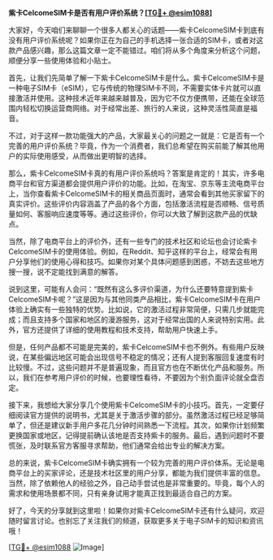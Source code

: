 **紫卡CelcomeSIM卡是否有用户评价系统？[[TG💪+ @esim1088](https://t.me/s/esim1088)]**

大家好，今天咱们来聊聊一个很多人都关心的话题——紫卡CelcomeSIM卡到底有没有用户评价系统呢？如果你正在为自己的手机选择一张合适的SIM卡，或者对这款产品感兴趣，那么这篇文章一定不能错过。咱们将从多个角度来分析这个问题，顺便分享一些使用体验和小贴士。

首先，让我们先简单了解一下紫卡CelcomeSIM卡是什么。紫卡CelcomeSIM卡是一种电子SIM卡（eSIM），它与传统的物理SIM卡不同，不需要实体卡片就可以直接激活并使用。这种技术近年来越来越普及，因为它不仅方便携带，还能在全球范围内轻松切换运营商网络。对于经常出差、旅行的人来说，这种灵活性简直是福音。

不过，对于这样一款功能强大的产品，大家最关心的问题之一就是：它是否有一个完善的用户评价系统？毕竟，作为一个消费者，我们总希望在购买前能了解其他用户的实际使用感受，从而做出更明智的选择。

那么，紫卡CelcomeSIM卡真的有用户评价系统吗？答案是肯定的！其实，许多电商平台和官方渠道都会提供用户评价的功能。比如，在淘宝、京东等主流电商平台上，当你查看紫卡CelcomeSIM卡的相关商品页面时，通常会看到其他买家留下的真实评价。这些评价内容涵盖了产品的各个方面，包括激活流程是否顺畅、信号质量如何、客服响应速度等等。通过这些评价，你可以大致了解到这款产品的优缺点。

当然，除了电商平台上的评价外，还有一些专门的技术社区和论坛也会讨论紫卡CelcomeSIM卡的使用体验。例如，在Reddit、知乎这样的平台上，经常会有用户分享他们的使用心得和技巧。如果你对某个具体问题感到困惑，不妨去这些地方搜一搜，说不定能找到满意的解答。

说到这里，可能有人会问：“既然有这么多评价渠道，为什么还要特意提到紫卡CelcomeSIM卡呢？”这是因为与其他同类产品相比，紫卡CelcomeSIM卡在用户体验上确实有一些独特的优势。比如说，它的激活过程非常简便，只需几步就能完成；而且支持多个国家和地区的漫游服务，这对于经常出国的人来说特别实用。此外，官方还提供了详细的使用教程和技术支持，帮助用户快速上手。

但是，任何产品都不可能是完美的，紫卡CelcomeSIM卡也不例外。有些用户反映说，在某些偏远地区可能会出现信号不稳定的情况；还有人提到客服回复速度有时比较慢。不过，这些问题并不是普遍现象，而且官方也在不断优化产品和服务。所以，我们在参考用户评价的时候，也要理性看待，不要因为个别负面评论就全盘否定。

接下来，我想给大家分享几个使用紫卡CelcomeSIM卡的小技巧。首先，一定要仔细阅读官方提供的说明书，尤其是关于激活步骤的部分。虽然激活过程已经足够简单了，但还是建议新手用户多花几分钟时间熟悉一下流程。其次，如果你计划频繁更换国家或地区，记得提前确认该地是否支持紫卡的服务。最后，遇到问题时不要慌张，及时联系官方客服寻求帮助，他们通常会给出专业的解决方案。

总的来说，紫卡CelcomeSIM卡确实拥有一个较为完善的用户评价体系。无论是电商平台上的买家评论，还是技术社区里的用户分享，都能为我们提供丰富的信息。当然，除了依赖他人的经验之外，自己动手尝试也是非常重要的。毕竟，每个人的需求和使用场景都不同，只有亲身试用才能真正找到最适合自己的方案。

好了，今天的分享就到这里啦！如果你对紫卡CelcomeSIM卡还有什么疑问，欢迎随时留言讨论。也别忘了关注我们的频道，获取更多关于电子SIM卡的知识和资讯哦！

[[TG💪+ @esim1088](https://t.me/s/esim1088) ![Image](https://i.postimg.cc/4NQfJmqS/Snipaste-2025-05-13-00-14-12.png)]